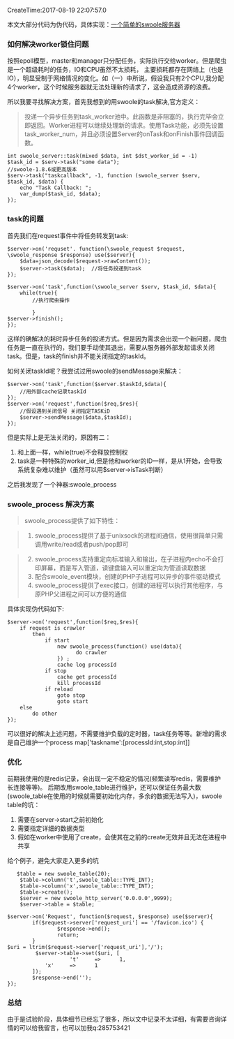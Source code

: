 CreateTime:2017-08-19 22:07:57.0

本文大部分代码为伪代码，具体实现：[一个简单的swoole服务器](https://github.com/lwl1989/swooleFramewor)
### 如何解决worker锁住问题
按照epoll模型，master和manager只分配任务，实际执行交给worker。但是爬虫是一个超级耗时的任务，IO和CPU虽然不太损耗，
主要损耗都存在网络上（也是IO），明显受制于网络情况的变化。如（一）中所说，假设我只有2个CPU,我分配4个worker，这个时候服务器就无法处理新的请求了，这会造成资源的浪费。

所以我要寻找解决方案，首先我想到的用swoole的task解决,官方定义：

> 投递一个异步任务到task_worker池中。此函数是非阻塞的，执行完毕会立即返回。Worker进程可以继续处理新的请求。使用Task功能，必须先设置 task_worker_num，并且必须设置Server的onTask和onFinish事件回调函数。

```
int swoole_server::task(mixed $data, int $dst_worker_id = -1) 
$task_id = $serv->task("some data");
//swoole-1.8.6或更高版本
$serv->task("taskcallback", -1, function (swoole_server $serv, $task_id, $data) {
    echo "Task Callback: ";
    var_dump($task_id, $data);
});
```

### task的问题
首先我们在request事件中将任务转发到task:
```
$server->on('requset'. function(\swoole_request $request, \swoole_response $response) use($server){
    $data=json_decode($request->rawContent());
    $server->task($data);  //将任务投递到task
});
```
```
$server->on('task',function(\swoole_server $serv, $task_id, $data){
    while(true){
        //执行爬虫操作
            
        }
$server->finish();
});
```
这样的确解决的耗时异步任务的投递方式。但是因为需求会出现一个新问题，爬虫任务是一直在执行的，我们要手动使其退出，需要从服务器外部发起请求关闭task。但是，task的finish并不能关闭指定的taskId。

如何关闭taskId呢？我尝试过用swoole的sendMessage来解决：
```
$server->on('task',function($server.$taskId,$data){
    //用外部cache记录taskId
});
$server->on('request',function($req,$res){
    //假设遇到关闭信号 关闭指定TASKiD
    $server->sendMessage($data,$taskId);
});

```
但是实际上是无法关闭的，原因有二：

1. 和上面一样，while(true)不会释放控制权
2. task是一种特殊的worker_id,但是他和worker的ID一样，是从1开始，会导致系统复杂难以维护（虽然可以用$server->isTask判断）

之后我发现了一个神器:swoole_process
### swoole_process 解决方案

> swoole_process提供了如下特性：

>  1. swoole_process提供了基于unixsock的进程间通信，使用很简单只需调用write/read或者push/pop即可

>  2. swoole_process支持重定向标准输入和输出，在子进程内echo不会打印屏幕，而是写入管道，读键盘输入可以重定向为管道读取数据
>  3. 配合swoole_event模块，创建的PHP子进程可以异步的事件驱动模式
>  4. swoole_process提供了exec接口，创建的进程可以执行其他程序，与原PHP父进程之间可以方便的通信

具体实现伪代码如下:
```
$server->on('request',function($req,$res){
    if request is crawler 
        then 
            if start
                new swoole_process(function() use(data){ 
                      do crawler
                }) ;
                cache log processId
            if stop
                cache get processId
                kill processId
            if reload
                goto stop  
                goto start 
    else
        do other
});    
```
可以很好的解决上述问题，不需要维护负载的定时器，task任务等等。新增的需求是自己维护一个process map['taskname':[processId:int,stop:int]]

### 优化
前期我使用的是redis记录，会出现一定不稳定的情况(频繁读写redis，需要维护长连接等等)。
后期改用swoole_table进行维护，还可以保证任务最大数(swoole_table在使用的时候就需要初始化内存，多余的数据无法写入)，swoole table的坑：

1. 需要在server->start之前初始化
2. 需要指定详细的数据类型
3. 假如在worker中使用了create，会使其在之前的create无效并且无法在进程中共享

给个例子，避免大家走入更多的坑
```
   $table = new swoole_table(20);
    $table->column('t',swoole_table::TYPE_INT);
    $table->column('x',swoole_table::TYPE_INT);
    $table->create();
    $server = new swoole_http_server('0.0.0.0',9999);
    $server->table = $table; 

$server->on('Request', function($request, $response) use($server){
        if($request->server['request_uri'] == '/favicon.ico') {
                $response->end();
                return;
        }
$uri = ltrim($request->server['request_uri'],'/');
         $server->table->set($uri, [
                    't'     =>      1,
		    'x'     =>      1
        ]);
        $response->end('');
});
```

### 总结
由于是试验阶段，具体细节已经忘了很多，所以文中记录不太详细，有需要咨询详情的可以给我留言，也可以加我q:285753421